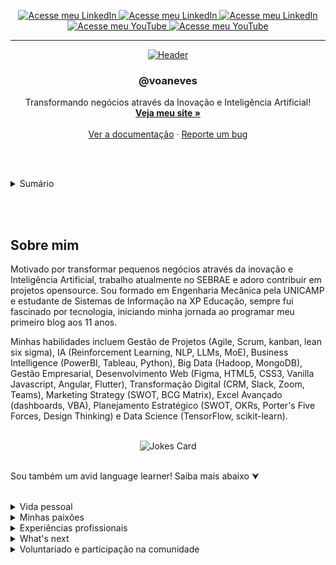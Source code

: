 <a name="readme-top"></a>

<div align="center">
  <a href="https://linkedin.com/in/voaneves">
    <img src="https://img.shields.io/badge/-LinkedIn-black.svg?style=for-the-badge&logo=linkedin&colorB=555" alt="Acesse meu LinkedIn">
  </a>
  <a href="[https://linkedin.com/in/voaneves](https://stackoverflow.com/users/10596901/voaneves)">
    <img src="https://img.shields.io/badge/-Stack%20Overflow-black.svg?style=for-the-badge&logo=stackoverflow&colorB=555" alt="Acesse meu LinkedIn">
  </a>
  <a href="https://github.com/voaneves">
    <img src="https://img.shields.io/badge/-GitHub-black.svg?style=for-the-badge&logo=github&colorB=555" alt="Acesse meu LinkedIn">
  </a>
  <a href="https://youtube.com/voaneves">
    <img src="https://img.shields.io/badge/-YouTube-black.svg?style=for-the-badge&logo=youtube&colorB=555" alt="Acesse meu YouTube">
  </a>
  <a href="https://voaneves.com">
    <img src="https://img.shields.io/badge/-Meu%20Site-black.svg?style=for-the-badge&logo=pinboard&colorB=555" alt="Acesse meu YouTube">
  </a>
  <hr>
  <a href="https://github.com/voaneves">
    <img src="https://readme-typing-svg.herokuapp.com?font=Mouse+Memoirs&size=65&pause=500&color=cc0000&center=true&vCenter=true&width=600&height=70&lines=Hello,+World!;Me+chamo+Victor,+ou+@voaneves;Vamos+colaborar!" alt="Header">
  </a>
  <br />
  <h3 align="center">@voaneves</h3>
  <p align="center">
    Transformando negócios através da Inovação e Inteligência Artificial!
    <br />
    <a href="https://github.com/voaneves/calendario-de-aniversarios"><strong>Veja meu site »</strong></a>
    <br />
    <br />
    <a href="https://voaneves.com">Ver a documentação</a>
    ·
    <a href="https://github.com/voaneves/voaneves/issues">Reporte um bug</a>
  </p>
</div>

<br /><br />

<details>
  <summary>Sumário</summary>
  <ol>
    <li>
      <a href="#sobre-o-projeto">Sobre o projeto</a>
      <ul>
        <li><a href="#tecnologias-utilizadas">Tecnologias utilizadas</a></li>
      </ul>
    </li>
    <li><a href="#funcionalidades">Funcionalidades</a></li>
    <li><a href="#estrutura-do-projeto">Estrutura do projeto</a></li>
    <li><a href="#como-usar">Como usar</a></li>
    <li><a href="#to-do">To do</a></li>
    <li><a href="#reportando-bugs">Reportando bugs</a></li>
    <li><a href="#licença">Licença</a></li>
  </ol>
</details>

<br /><br />

## Sobre mim

Motivado por transformar pequenos negócios através da inovação e Inteligência Artificial, trabalho atualmente no SEBRAE e adoro contribuir em projetos opensource. Sou formado em Engenharia Mecânica pela UNICAMP e estudante de Sistemas de Informação na XP Educação, sempre fui fascinado por tecnologia, iniciando minha jornada ao programar meu primeiro blog aos 11 anos.

Minhas habilidades incluem Gestão de Projetos (Agile, Scrum, kanban, lean six sigma), IA (Reinforcement Learning, NLP, LLMs, MoE), Business Intelligence (PowerBI, Tableau, Python), Big Data (Hadoop, MongoDB), Gestão Empresarial, Desenvolvimento Web (Figma, HTML5, CSS3, Vanilla Javascript, Angular, Flutter), Transformação Digital (CRM, Slack, Zoom, Teams), Marketing Strategy (SWOT, BCG Matrix), Excel Avançado (dashboards, VBA), Planejamento Estratégico (SWOT, OKRs, Porter's Five Forces, Design Thinking) e Data Science (TensorFlow, scikit-learn).

<br />

<div align="center">
  <img src="https://readme-jokes.vercel.app/api" alt="Jokes Card" />
</div>

<br />

Sou também um avid language learner! Saiba mais abaixo ⮟

<br />

<details>
  <summary>Vida pessoal</summary>

  > Nasci em Araguaína, Tocantins, e cresci em uma família extensa e unida. Meu interesse por tecnologia floresceu aos 11 anos, quando comecei a experimentar com HTML e CSS, avançando para Python aos 15. O ensino médio foi uma época de determinação, onde me empenhei nos estudos para os vestibulares. Morei em diversos estados do Brasil, e hoje, faço minha residência em Dianópolis/TO. Embora a expectativa fosse seguir Direito, me formei Engenheiro Mecânico na UNICAMP e hoje curso Sistemas de Informação na XP Educação. Aprecio profundamente as conexões humanas, a jornada da vida, e as experiências que me moldaram.

</details>
<details>
  <summary>Minhas paixões</summary>

  > A tecnologia e inovação têm sido constantes em minha vida, especialmente a Inteligência Artificial. Meu amor por mangás, manhwas e animes se entrelaça com meu gosto por jogos online, os quais também contribuíram para o meu aprendizado de inglês. Além disso, sou comprometido com a aprendizagem contínua, explorando novas fronteiras em IA e me dedicando à leitura e ao exercício físico. A jornada de descoberta e crescimento pessoal é algo que valorizo imensamente, juntamente com as relações humanas que enriquecem minha existência.

</details>
<details>
  <summary>Experiências profissionais</summary>

  > - **Iniciação Científica na UNICAMP (2º ao 5º semestre):** Pesquisa em engenharia de materiais, uso de Python, gestão de tempo e colaboração com pesquisadores. Apresentação no Congresso de Iniciação Científica.
  > - **Mercado de Trabalho de Engenharia (MTE) na UNICAMP:** Marketing (SWOT, Design Thinking), parcerias com empresas, reestruturação de imagem, liderança e comunicação.
  > - **Estágios na Coca-Cola FEMSA e Krones (Alemanha):** Manutenção, gerenciamento de projetos com Agile e Lean Six Sigma, uso de Excel, SAP, Python, e liderança de projetos DMAIC.
  > - **Trainee na Coca-Cola FEMSA:** Planejamento Estratégico (SWOT, BSc, PEST, OKRs), Business Intelligence (PowerBI, Tableau), inovação e colaboração com executivos C-level.
  > - **Gestor de Carteira no Damásio Educacional:** Transformação Digital (CRM, Slack, Zoom, Microsoft Teams), liderança, gestão empresarial, marketing (Business Model Canvas, Design Thinking) e inovação na gestão.
  > - **Web Developer - Freelancer:** Desenvolvimento web (HTML5, CSS3, Vanilla Javascript, Angular, Flutter), consultoria em TI, estratégia de marketing e negócios.
  > - **Agente Local de Inovação (ALI) - SEBRAE:** Trabalho com MPEs usando Big Data (Hadoop, MongoDB), otimização de negócios, inovação, inteligência artificial (Reinforcement Learning, NLP), tudo através do programa “Brasil Mais”.
  > - **Analista Técnico - SEBRAE:** Empoderamento feminino, desenvolvimento territorial, políticas públicas, Educação Empreendedora, inovação (VBA/Dashboards) em pequenas e médias empresas, uso de metodologias ágeis (Scrum, Kanban), desenvolvimento de Plano de Negócios e PE nesses negócios. Experiência também em fornecimento de consultorias/instrutorias na área de gestão/inovação.

</details>
<details>
  <summary>What's next</summary>

  > À medida que avanço em minha jornada profissional, estou entusiasmado em explorar novos horizontes que unam tecnologia, inovação, liderança e impacto social. Minha paixão pela Inteligência Artificial, aprendizado contínuo e empreendedorismo continuará a ser o motor de minha carreira.
  >
  > - **Engenheiro de Prompt:** Planejo aprofundar minha expertise em IA, especialmente nos SotA da RL (GDI e MuZero) e também em aplicações para os LLMs, buscando soluções que promovam eficiência, sustentabilidade e crescimento em diversos setores da economia.
  > - **Liderança e Gestão:** Como alguém que valoriza a colaboração e a capacitação, aspira a liderar equipes inovadoras, incentivando a criatividade e a resolução de problemas complexos, com foco em metodologias ágeis e tomada de decisão orientada por dados.
  > - **Impacto Social e Desenvolvimento Territorial:** Inspirado por meu trabalho no SEBRAE, pretendo continuar contribuindo para o desenvolvimento de comunidades, promovendo a educação empreendedora e apoiando a inclusão através da tecnologia.
  > - **Cultura e Entretenimento:** Minha paixão por mangás, manhwas e animes também encontrará espaço em meus planos futuros. Talvez explorar o desenvolvimento de plataformas interativas, educativas e de entretenimento que unam essa paixão à tecnologia.
  > - **Aprendizado Contínuo:** A educação sempre foi uma parte vital de minha vida, e planejo continuar meu crescimento acadêmico e profissional, participando de conferências, cursos e colaborações internacionais.
  > - **Empreendedorismo:** Com uma visão holística de negócios e vasta experiência em diferentes campos, estou animado para, eventualmente, embarcar em uma jornada empreendedora, unindo tecnologia, inovação e impacto social em uma empresa que reflita minhas paixões e valores.
  >
  > Minha jornada até agora tem sido incrivelmente enriquecedora, e estou ansioso para ver onde essas aspirações me levarão. Seja em um novo papel desafiador, um projeto pioneiro ou uma aventura empreendedora, estou preparado e motivado para o que vem a seguir.

</details>
<details>
  <summary>Voluntariado e participação na comunidade</summary>

  > O voluntariado tem sido uma parte fundamental da minha vida, ensinando-me sobre compaixão, colaboração e a diferença que um indivíduo pode fazer. Seja brincando com crianças, ajudando idosos, melhorando a experiência de usuários do Google Maps ou avaliando propostas inovadoras, cada experiência fortaleceu minha conexão com a comunidade e reforçou meu compromisso com a mudança positiva.
  >
  > - **Sonhar Acordado:** Iniciei minha jornada com a ONG Sonhar Acordado em 2013, dedicando seis anos à causa. Participando de atividades recreativas e de arrecadação com crianças carentes, aprendi a importância da empatia e do engajamento social, enquanto trabalhava em instituições como o Centro Social Romília Maria e a Creche Tia Léa.
  > - **Boas Obras:** Em 2016, me engajei com a ONG Boas Obras, ajudando casas de idosos e moradores de rua. Além de participar de eventos e campanhas, usei minhas habilidades técnicas para criar o site da organização, facilitando a adesão de novos membros e aumentando a conscientização.
  > - **Google Local Guide:** Como Local Guide de Nível 6, contribuo para melhorar a qualidade e precisão das informações no Google Maps. Minhas atividades incluem avaliações de estabelecimentos, envio de fotos, melhorias de rotas e atualização de informações, conectando-me com guias ao redor do mundo.
  > - **Avaliador - Programa Centelha:** Atualmente, atuo como Avaliador no Programa Centelha, uma iniciativa que visa estimular a criação de empreendimentos inovadores. Meu papel é avaliar e selecionar propostas de novos negócios, apoiando empreendedores na transformação de suas ideias em realidade. Isso alinha-se com minha paixão por inovação e empreendedorismo, permitindo-me contribuir para o crescimento e sucesso de startups promissoras.

</details>

<br />
